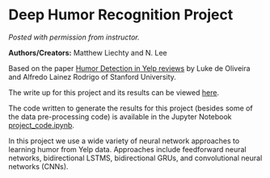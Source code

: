 # Deep Humor Recognition Project

*Posted with permission from instructor.*

**Authors/Creators:** Matthew Liechty and N. Lee

Based on the paper [Humor Detection in Yelp reviews](https://cs224d.stanford.edu/reports/OliveiraLuke.pdf) by Luke de Oliveira and Alfredo Lainez Rodrigo of Stanford University.

The write up for this project and its results can be viewed [here](project_paper.pdf).

The code written to generate the results for this project (besides some of the data pre-processing code) is available in the Jupyter Notebook [project_code.ipynb](project_code.ipynb).

In this project we use a wide variety of neural network approaches to learning humor from Yelp data. Approaches include feedforward neural networks, bidirectional LSTMS, bidirectional GRUs, and convolutional neural networks (CNNs).
